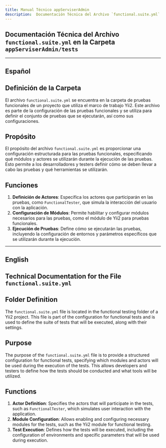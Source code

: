 ```yaml
---
title: Manual Técnico appServiserAdmin
description:  Documentación Técnica del Archivo `functional.suite.yml`
---
```


## Documentación Técnica del Archivo `functional.suite.yml` en la Carpeta `appServiserAdmin/tests`

---

## Español

## Definición de la Carpeta
El archivo `functional.suite.yml` se encuentra en la carpeta de pruebas funcionales de un proyecto que utiliza el marco de trabajo Yii2. Este archivo es parte de la configuración de las pruebas funcionales y se utiliza para definir el conjunto de pruebas que se ejecutarán, así como sus configuraciones.

## Propósito
El propósito del archivo `functional.suite.yml` es proporcionar una configuración estructurada para las pruebas funcionales, especificando qué módulos y actores se utilizarán durante la ejecución de las pruebas. Esto permite a los desarrolladores y testers definir cómo se deben llevar a cabo las pruebas y qué herramientas se utilizarán.

## Funciones
1. **Definición de Actores**: Especifica los actores que participarán en las pruebas, como `FunctionalTester`, que simula la interacción del usuario con la aplicación.
2. **Configuración de Módulos**: Permite habilitar y configurar módulos necesarios para las pruebas, como el módulo de Yii2 para pruebas funcionales.
3. **Ejecución de Pruebas**: Define cómo se ejecutarán las pruebas, incluyendo la configuración de entornos y parámetros específicos que se utilizarán durante la ejecución.

---

## English

## Technical Documentation for the File `functional.suite.yml`

## Folder Definition
The `functional.suite.yml` file is located in the functional testing folder of a Yii2 project. This file is part of the configuration for functional tests and is used to define the suite of tests that will be executed, along with their settings.

## Purpose
The purpose of the `functional.suite.yml` file is to provide a structured configuration for functional tests, specifying which modules and actors will be used during the execution of the tests. This allows developers and testers to define how the tests should be conducted and what tools will be utilized.

## Functions
1. **Actor Definition**: Specifies the actors that will participate in the tests, such as `FunctionalTester`, which simulates user interaction with the application.
2. **Module Configuration**: Allows enabling and configuring necessary modules for the tests, such as the Yii2 module for functional testing.
3. **Test Execution**: Defines how the tests will be executed, including the configuration of environments and specific parameters that will be used during execution.

